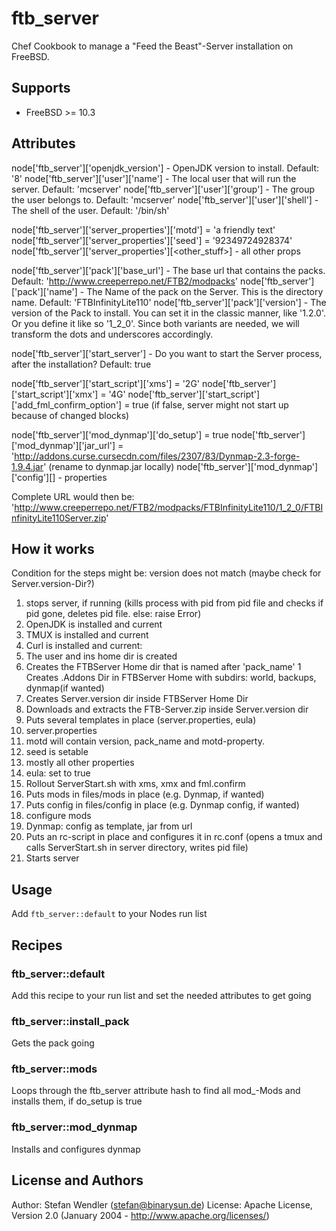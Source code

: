 # ftb_server

Chef Cookbook to manage a "Feed the Beast"-Server installation on FreeBSD.

## Supports

 * FreeBSD >= 10.3

## Attributes

node['ftb_server']['openjdk_version'] - OpenJDK version to install. Default: '8'
node['ftb_server']['user']['name'] - The local user that will run the server. Default: 'mcserver'
node['ftb_server']['user']['group'] - The group the user belongs to. Default: 'mcserver'
node['ftb_server']['user']['shell'] - The shell of the user. Default: '/bin/sh'

node['ftb_server']['server_properties']['motd'] = 'a friendly text'
node['ftb_server']['server_properties']['seed'] = '92349724928374'
node['ftb_server']['server_properties'][<other_stuff>] - all other props

node['ftb_server']['pack']['base_url'] - The base url that contains the packs. Default: 'http://www.creeperrepo.net/FTB2/modpacks'
node['ftb_server']['pack']['name'] - The Name of the pack on the Server. This is the directory name. Default: 'FTBInfinityLite110'
node['ftb_server']['pack']['version'] - The version of the Pack to install. You can set it in the classic manner, like '1.2.0'. Or you define it like so '1_2_0'. Since both variants are needed, we will transform the dots and underscores accordingly.

node['ftb_server']['start_server'] - Do you want to start the Server process, after the installation? Default: true

node['ftb_server']['start_script']['xms'] = '2G'
node['ftb_server']['start_script']['xmx'] = '4G'
node['ftb_server']['start_script']['add_fml_confirm_option'] = true (if false, server might not start up because of changed blocks)

node['ftb_server']['mod_dynmap']['do_setup'] = true
node['ftb_server']['mod_dynmap']['jar_url'] = 'http://addons.curse.cursecdn.com/files/2307/83/Dynmap-2.3-forge-1.9.4.jar' (rename to dynmap.jar locally)
node['ftb_server']['mod_dynmap']['config'][<params>] - properties

Complete URL would then be: 'http://www.creeperrepo.net/FTB2/modpacks/FTBInfinityLite110/1_2_0/FTBInfinityLite110Server.zip'

## How it works

Condition for the steps might be: version does not match (maybe check for Server.version-Dir?)

 1. stops server, if running (kills process with pid from pid file and checks if pid gone, deletes pid file. else: raise Error)
 1. OpenJDK is installed and current
 1. TMUX is installed and current
 1. Curl is installed and current:
 1. The user and ins home dir is created
 1. Creates the FTBServer Home dir that is named after 'pack_name'
 1  Creates .Addons Dir in FTBServer Home with subdirs: world, backups, dynmap(if wanted)
 1. Creates Server.version dir inside FTBServer Home Dir
 1. Downloads and extracts the FTB-Server.zip inside Server.version dir
 1. Puts several templates in place (server.properties, eula)
  1. server.properties
   1. motd will contain version, pack_name and motd-property.
   1. seed is setable
   1. mostly all other properties
  1. eula: set to true
 1. Rollout ServerStart.sh with xms, xmx and fml.confirm
 1. Puts mods in files/mods in place (e.g. Dynmap, if wanted)
 1. Puts config in files/config in place (e.g. Dynmap config, if wanted)
 1. configure mods
  1. Dynmap: config as template, jar from url
 1. Puts an rc-script in place and configures it in rc.conf (opens a tmux and calls ServerStart.sh in server directory, writes pid file)
 1. Starts server

## Usage

Add `ftb_server::default` to your Nodes run list

## Recipes

### ftb_server::default

Add this recipe to your run list and set the needed attributes to get going

### ftb_server::install_pack

Gets the pack going

### ftb_server::mods

Loops through the ftb_server attribute hash to find all mod_-Mods and installs them, if do_setup is true

### ftb_server::mod_dynmap

Installs and configures dynmap

## License and Authors

Author: Stefan Wendler (<stefan@binarysun.de>)
License: Apache License, Version 2.0 (January 2004 - http://www.apache.org/licenses/)

